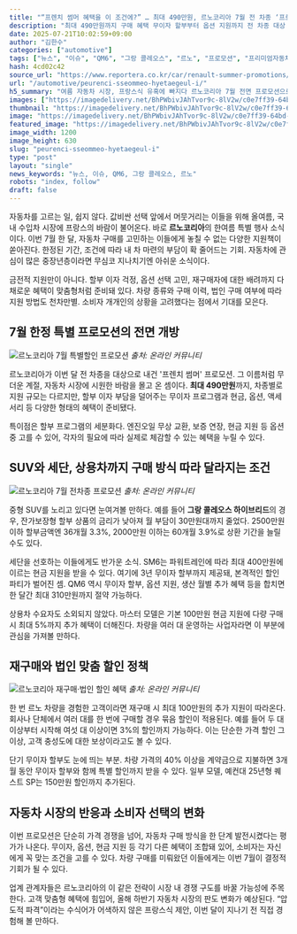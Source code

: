 ```yaml
---
title: "“프렌치 썸머 혜택을 이 조건에?” … 최대 490만원, 르노코리아 7월 전 차종 ‘프로모션’ 가격에 ‘들썩’"
description: "최대 490만원까지 구매 혜택 무이자 할부부터 옵션 지원까지 전 차종 대상 ‘프렌치 썸머’ 시작 ..."
date: 2025-07-21T10:02:59+09:00
author: "김한수"
categories: ["automotive"]
tags: ["뉴스", "이슈", "QM6", "그랑 콜레오스", "르노", "프로모션", "프리미엄자동차혜택지도", "여름신차구매전략"]
hash: 4cd02c42
source_url: "https://www.reportera.co.kr/car/renault-summer-promotions/"
url: "/automotive/peurenci-sseommeo-hyetaegeul-i/"
h5_summary: "여름 자동차 시장, 프랑스식 유혹에 빠지다 르노코리아 7월 전면 프로모션으로 소비자 발길 잡는다"
images: ["https://imagedelivery.net/BhPWbivJAhTvor9c-8lV2w/c0e7ff39-64bd-4237-55d7-02179e7a3300/public", "https://imagedelivery.net/BhPWbivJAhTvor9c-8lV2w/e719e834-bd57-44c6-b492-41ce1bf4ee00/public", "https://imagedelivery.net/BhPWbivJAhTvor9c-8lV2w/4392c5d8-7b96-4645-b374-7b998300a600/public", "https://imagedelivery.net/BhPWbivJAhTvor9c-8lV2w/44da5f33-1534-4a06-2046-27104db7c800/public"]
thumbnail: "https://imagedelivery.net/BhPWbivJAhTvor9c-8lV2w/c0e7ff39-64bd-4237-55d7-02179e7a3300/public"
image: "https://imagedelivery.net/BhPWbivJAhTvor9c-8lV2w/c0e7ff39-64bd-4237-55d7-02179e7a3300/public"
featured_image: "https://imagedelivery.net/BhPWbivJAhTvor9c-8lV2w/c0e7ff39-64bd-4237-55d7-02179e7a3300/public"
image_width: 1200
image_height: 630
slug: "peurenci-sseommeo-hyetaegeul-i"
type: "post"
layout: "single"
news_keywords: "뉴스, 이슈, QM6, 그랑 콜레오스, 르노"
robots: "index, follow"
draft: false
---
```


자동차를 고르는 일, 쉽지 않다. 값비싼 선택 앞에서 머뭇거리는 이들을 위해 올여름, 국내 수입차 시장에 프랑스의 바람이 불어온다. 바로 **르노코리아**의 한여름 특별 행사 소식이다. 이번 7월 한 달, 자동차 구매를 고민하는 이들에게 놓칠 수 없는 다양한 지원책이 쏟아진다. 한정된 기간, 조건에 따라 내 차 마련의 부담이 확 줄어드는 기회. 자동차에 관심이 많은 중장년층이라면 무심코 지나치기엔 아쉬운 소식이다.

금전적 지원만이 아니다. 할부 이자 걱정, 옵션 선택 고민, 재구매자에 대한 배려까지 다채로운 혜택이 맞춤형처럼 준비돼 있다. 차량 종류와 구매 이력, 법인 구매 여부에 따라 지원 방법도 천차만별. 소비자 개개인의 상황을 고려했다는 점에서 기대를 모은다.

## 7월 한정 특별 프로모션의 전면 개방

![르노코리아 7월 특별할인 프로모션](https://imagedelivery.net/BhPWbivJAhTvor9c-8lV2w/4392c5d8-7b96-4645-b374-7b998300a600/public)
*출처: 온라인 커뮤니티*


르노코리아가 이번 달 전 차종을 대상으로 내건 '프렌치 썸머' 프로모션. 그 이름처럼 무더운 계절, 자동차 시장에 시원한 바람을 몰고 온 셈이다. **최대 490만원**까지, 차종별로 지원 규모는 다르지만, 할부 이자 부담을 덜어주는 무이자 프로그램과 현금, 옵션, 액세서리 등 다양한 형태의 혜택이 준비됐다.

특이점은 할부 프로그램의 세분화다. 엔진오일 무상 교환, 보증 연장, 현금 지원 등 옵션 중 고를 수 있어, 각자의 필요에 따라 실제로 체감할 수 있는 혜택을 누릴 수 있다.

## SUV와 세단, 상용차까지 구매 방식 따라 달라지는 조건

![르노코리아 7월 전차종 프로모션](https://imagedelivery.net/BhPWbivJAhTvor9c-8lV2w/e719e834-bd57-44c6-b492-41ce1bf4ee00/public)
*출처: 온라인 커뮤니티*


중형 SUV를 노리고 있다면 눈여겨볼 만하다. 예를 들어 **그랑 콜레오스 하이브리드**의 경우, 잔가보장형 할부 상품의 금리가 낮아져 월 부담이 30만원대까지 줄었다. 2500만원 이하 할부금액엔 36개월 3.3%, 2000만원 이하는 60개월 3.9%로 상환 기간을 늘릴 수도 있다.

세단을 선호하는 이들에게도 반가운 소식. SM6는 파워트레인에 따라 최대 400만원에 이르는 현금 지원을 받을 수 있다. 여기에 3년 무이자 할부까지 제공돼, 본격적인 할인 파티가 벌어진 셈. QM6 역시 무이자 할부, 옵션 지원, 생산 월별 추가 혜택 등을 합치면 한 달간 최대 310만원까지 절약 가능하다.

상용차 수요자도 소외되지 않았다. 마스터 모델은 기본 100만원 현금 지원에 다량 구매 시 최대 5%까지 추가 혜택이 더해진다. 차량을 여러 대 운영하는 사업자라면 이 부분에 관심을 가져볼 만하다.

## 재구매와 법인 맞춤 할인 정책

![르노코리아 재구매·법인 할인 혜택](https://imagedelivery.net/BhPWbivJAhTvor9c-8lV2w/44da5f33-1534-4a06-2046-27104db7c800/public)
*출처: 온라인 커뮤니티*


한 번 르노 차량을 경험한 고객이라면 재구매 시 최대 100만원의 추가 지원이 따라온다. 회사나 단체에서 여러 대를 한 번에 구매할 경우 묶음 할인이 적용된다. 예를 들어 두 대 이상부터 시작해 여섯 대 이상이면 3%의 할인까지 가능하다. 이는 단순한 가격 할인 그 이상, 고객 충성도에 대한 보상이라고도 볼 수 있다.

단기 무이자 할부도 눈에 띄는 부분. 차량 가격의 40% 이상을 계약금으로 지불하면 3개월 동안 무이자 할부와 함께 특별 할인까지 받을 수 있다. 일부 모델, 예컨대 25년형 퀘스트 SP는 150만원 할인까지 추가된다.

## 자동차 시장의 반응과 소비자 선택의 변화

이번 프로모션은 단순히 가격 경쟁을 넘어, 자동차 구매 방식을 한 단계 발전시켰다는 평가가 나온다. 무이자, 옵션, 현금 지원 등 각기 다른 혜택이 조합돼 있어, 소비자는 자신에게 꼭 맞는 조건을 고를 수 있다. 차량 구매를 미뤄왔던 이들에게는 이번 7월이 결정적 기회가 될 수 있다.

업계 관계자들은 르노코리아의 이 같은 전략이 시장 내 경쟁 구도를 바꿀 가능성에 주목한다. 고객 맞춤형 혜택에 힘입어, 올해 하반기 자동차 시장의 판도 변화가 예상된다. “압도적 파격”이라는 수식어가 어색하지 않은 프랑스식 제안, 이번 달이 지나기 전 직접 경험해 볼 만하다.
